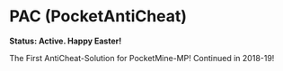 # PAC (PocketAntiCheat)
__**Status: Active. Happy Easter!**__

The First AntiCheat-Solution for PocketMine-MP! Continued in 2018-19!
